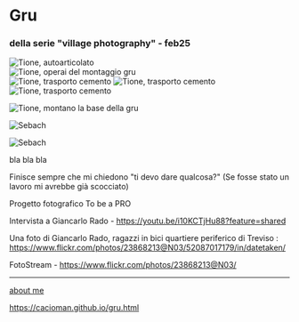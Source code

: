 # Gru
### della serie "village photography" - feb25

![](https://i.postimg.cc/Rh8tBVG7/20241209-105506.jpg "Tione, autoarticolato")  
![](https://i.postimg.cc/h43TxpgX/20241209-105917-1.jpg "Tione, operai del montaggio gru")    
![](https://i.postimg.cc/x8TVYJHg/20240422-165320.jpg "Tione, trasporto cemento") 
![](https://i.postimg.cc/MKCB3Hnx/f47267b7-f9c3-44a1-ab60-df5f721e9efd.jpg "Tione, trasporto cemento")      
![](https://i.postimg.cc/Gt7wpLxR/20240422-165259.jpg "Tione, trasporto cemento") 

![](https://i.postimg.cc/Qx95q1x0/20241209-105938.jpg "Tione, montano la base della gru")     


![](https://i.postimg.cc/j2F0KTY9/IMG-20250807-WA0007.jpg "Sebach")  

![](https://i.postimg.cc/hvjWHj6T/IMG-20250807-WA0013.jpg "Sebach")  


bla bla bla

Finisce sempre che mi chiedono "ti devo dare qualcosa?" (Se fosse stato un lavoro mi avrebbe già scocciato)

Progetto fotografico
To be a PRO


Intervista a Giancarlo Rado - https://youtu.be/i10KCTjHu88?feature=shared

Una foto di Giancarlo Rado, ragazzi in bici quartiere periferico di Treviso : https://www.flickr.com/photos/23868213@N03/52087017179/in/datetaken/

FotoStream - https://www.flickr.com/photos/23868213@N03/ 



---  
[about me](https://about.me/cacioman)  

https://cacioman.github.io/gru.html